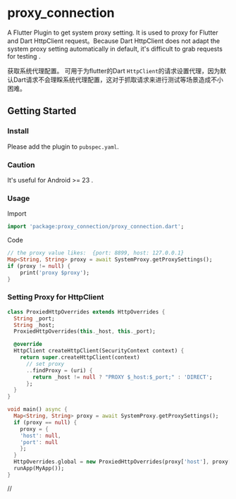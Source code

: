 # proxy_connection
A Flutter Plugin to get system proxy setting. It is used to proxy for Flutter and Dart HttpClient request。Because Dart HttpClient does not adapt the system proxy setting automatically in default, it's  difficult to grab requests for testing .

获取系统代理配置。
可用于为flutter的Dart `HttpClient`的请求设置代理，因为默认Dart请求不会理睬系统代理配置，这对于抓取请求来进行测试等场景造成不小困难。

## Getting Started

### Install

Please add the plugin to `pubspec.yaml`.

### Caution

It's useful for Android >= 23 .

### Usage

Import
```Dart
import 'package:proxy_connection/proxy_connection.dart';
```

Code
```Dart
// the proxy value likes:  {port: 8899, host: 127.0.0.1}
Map<String, String> proxy = await SystemProxy.getProxySettings();
if (proxy != null) {
    print('proxy $proxy');
}
```

### Setting Proxy for HttpClient

```Dart
class ProxiedHttpOverrides extends HttpOverrides {
  String _port;
  String _host;
  ProxiedHttpOverrides(this._host, this._port);

  @override
  HttpClient createHttpClient(SecurityContext context) {
    return super.createHttpClient(context)
      // set proxy
      ..findProxy = (uri) {
        return _host != null ? "PROXY $_host:$_port;" : 'DIRECT';
      };
  }
}

void main() async {
  Map<String, String> proxy = await SystemProxy.getProxySettings();
  if (proxy == null) {
    proxy = {
    'host': null,
    'port': null
    };
  }
  HttpOverrides.global = new ProxiedHttpOverrides(proxy['host'], proxy['port']);
  runApp(MyApp());
}
```

//
